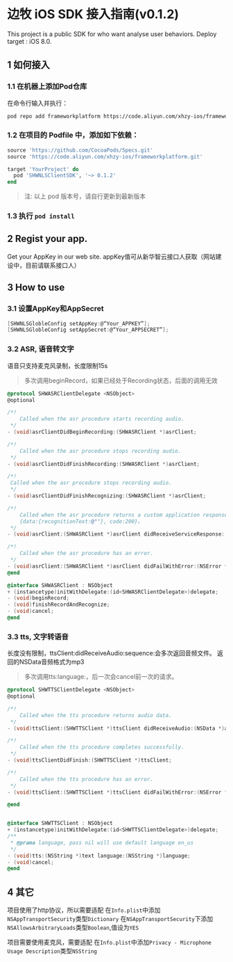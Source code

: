 # 边牧 iOS SDK 接入指南(v0.1.2)

This project is a public SDK for who want analyse user behaviors.
Deploy target : iOS 8.0.

## 1 如何接入

### 1.1 在机器上添加Pod仓库
在命令行输入并执行：
```bash
pod repo add frameworkplatform https://code.aliyun.com/xhzy-ios/frameworkplatform.git
```

### 1.2 在项目的 Podfile 中，添加如下依赖：

```ruby
source 'https://github.com/CocoaPods/Specs.git'
source 'https://code.aliyun.com/xhzy-ios/frameworkplatform.git'

target 'YourProject' do
  pod 'SHWNLSClientSDK', '~> 0.1.2'
end
```

> 注: 以上 pod 版本号，请自行更新到最新版本

### 1.3 执行 `pod install`

## 2 Regist your app.
Get your AppKey in our web site.
appKey值可从新华智云接口人获取（网站建设中，目前请联系接口人）



## 3 How to use
### 3.1 设置AppKey和AppSecret
```Objective-C
[SHWNLSGlobleConfig setAppKey:@“Your_APPKEY”];
[SHWNLSGlobleConfig setAppSecret:@“Your_APPSECRET”];
```

### 3.2 ASR, 语音转文字
语音只支持麦克风录制，长度限制15s
>多次调用beginRecord，如果已经处于Recording状态，后面的调用无效

```Objective-C
@protocol SHWASRClientDelegate <NSObject>
@optional

/*!
    Called when the asr procedure starts recording audio.
 */
- (void)asrClientDidBeginRecording:(SHWASRClient *)asrClient;

/*!
    Called when the asr procedure stops recording audio.
 */
- (void)asrClientDidFinishRecording:(SHWASRClient *)asrClient;

/*!
 Called when the asr procedure stops recording audio.
 */
- (void)asrClientDidFinishRecognizing:(SHWASRClient *)asrClient;

/*!
    Called when the asr procedure returns a custom application response.
    {data:{recognitionText:@""}, code:200}。
 */
- (void)asrClient:(SHWASRClient *)asrClient didReceiveServiceResponse:(NSDictionary *)result;

/*!
    Called when the asr procedure has an error.
 */
- (void)asrClient:(SHWASRClient *)asrClient didFailWithError:(NSError *)error;
@end

@interface SHWASRClient : NSObject
+ (instancetype)initWithDelegate:(id<SHWASRClientDelegate>)delegate;
- (void)beginRecord;
- (void)finishRecordAndRecognize;
- (void)cancel;
@end
```


### 3.3 tts, 文字转语音
长度没有限制，ttsClient:didReceiveAudio:sequence:会多次返回音频文件。
返回的NSData音频格式为mp3
>多次调用tts:language:，后一次会cancel前一次的请求。

```Objective-C
@protocol SHWTTSClientDelegate <NSObject>
@optional

/*!
    Called when the tts procedure returns audio data.
 */
- (void)ttsClient:(SHWTTSClient *)ttsClient didReceiveAudio:(NSData *)audioData sequence:(int)sequence;

/*!
    Called when the tts procedure completes successfully.
 */
- (void)ttsClientDidFinish:(SHWTTSClient *)ttsClient;

/*!
    Called when the tts procedure has an error.
 */
- (void)ttsClient:(SHWTTSClient *)ttsClient didFailWithError:(NSError *)error;

@end


@interface SHWTTSClient : NSObject
+ (instancetype)initWithDelegate:(id<SHWTTSClientDelegate>)delegate;
/**
 * @prama language, pass nil will use default language en_us
 */
- (void)tts:(NSString *)text language:(NSString *)language;
- (void)cancel;
@end

```


## 4 其它
项目使用了http协议，所以需要适配
在```Info.plist```中添加```NSAppTransportSecurity```类型```Dictionary```
在```NSAppTransportSecurity```下添加```NSAllowsArbitraryLoads```类型```Boolean```,值设为```YES```

项目需要使用麦克风，需要适配
在```Info.plist```中添加```Privacy - Microphone Usage Description```类型```NSString```
